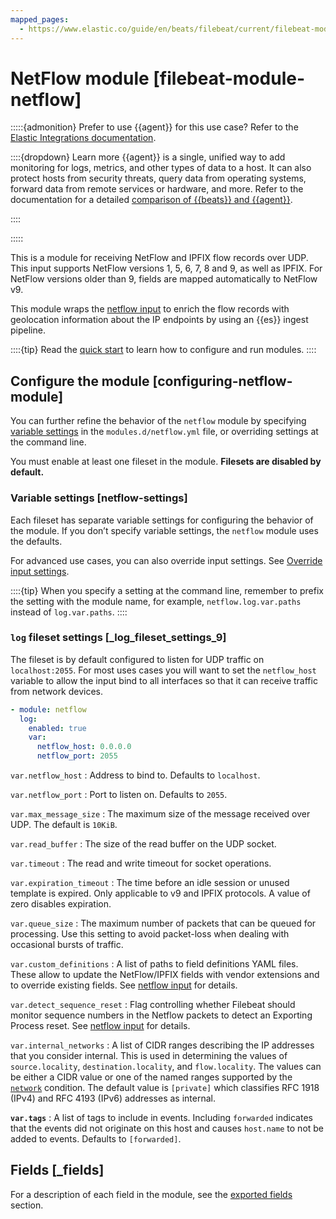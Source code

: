 ```yaml
---
mapped_pages:
  - https://www.elastic.co/guide/en/beats/filebeat/current/filebeat-module-netflow.html
---
```


<!-- This file is generated! See scripts/docs_collector.py -->

# NetFlow module [filebeat-module-netflow]

:::::{admonition} Prefer to use {{agent}} for this use case?
Refer to the [Elastic Integrations documentation](integration-docs://reference/netflow/index.md).

::::{dropdown} Learn more
{{agent}} is a single, unified way to add monitoring for logs, metrics, and other types of data to a host. It can also protect hosts from security threats, query data from operating systems, forward data from remote services or hardware, and more. Refer to the documentation for a detailed [comparison of {{beats}} and {{agent}}](docs-content://reference/fleet/index.md).

::::


:::::


This is a module for receiving NetFlow and IPFIX flow records over UDP. This input supports NetFlow versions 1, 5, 6, 7, 8 and 9, as well as IPFIX. For NetFlow versions older than 9, fields are mapped automatically to NetFlow v9.

This module wraps the [netflow input](/reference/filebeat/filebeat-input-netflow.md) to enrich the flow records with geolocation information about the IP endpoints by using an {{es}} ingest pipeline.

::::{tip}
Read the [quick start](/reference/filebeat/filebeat-installation-configuration.md) to learn how to configure and run modules.
::::



## Configure the module [configuring-netflow-module]

You can further refine the behavior of the `netflow` module by specifying [variable settings](#netflow-settings) in the `modules.d/netflow.yml` file, or overriding settings at the command line.

You must enable at least one fileset in the module. **Filesets are disabled by default.**


### Variable settings [netflow-settings]

Each fileset has separate variable settings for configuring the behavior of the module. If you don’t specify variable settings, the `netflow` module uses the defaults.

For advanced use cases, you can also override input settings. See [Override input settings](/reference/filebeat/advanced-settings.md).

::::{tip}
When you specify a setting at the command line, remember to prefix the setting with the module name, for example, `netflow.log.var.paths` instead of `log.var.paths`.
::::



### `log` fileset settings [_log_fileset_settings_9]

The fileset is by default configured to listen for UDP traffic on `localhost:2055`. For most uses cases you will want to set the `netflow_host` variable to allow the input bind to all interfaces so that it can receive traffic from network devices.

```yaml
- module: netflow
  log:
    enabled: true
    var:
      netflow_host: 0.0.0.0
      netflow_port: 2055
```

`var.netflow_host`
:   Address to bind to. Defaults to `localhost`.

`var.netflow_port`
:   Port to listen on. Defaults to `2055`.

`var.max_message_size`
:   The maximum size of the message received over UDP. The default is `10KiB`.

`var.read_buffer`
:   The size of the read buffer on the UDP socket.

`var.timeout`
:   The read and write timeout for socket operations.

`var.expiration_timeout`
:   The time before an idle session or unused template is expired. Only applicable to v9 and IPFIX protocols. A value of zero disables expiration.

`var.queue_size`
:   The maximum number of packets that can be queued for processing. Use this setting to avoid packet-loss when dealing with occasional bursts of traffic.

`var.custom_definitions`
:   A list of paths to field definitions YAML files. These allow to update the NetFlow/IPFIX fields with vendor extensions and to override existing fields. See [netflow input](/reference/filebeat/filebeat-input-netflow.md) for details.

`var.detect_sequence_reset`
:   Flag controlling whether Filebeat should monitor sequence numbers in the Netflow packets to detect an Exporting Process reset. See [netflow input](/reference/filebeat/filebeat-input-netflow.md) for details.

`var.internal_networks`
:   A list of CIDR ranges describing the IP addresses that you consider internal. This is used in determining the values of `source.locality`, `destination.locality`, and `flow.locality`. The values can be either a CIDR value or one of the named ranges supported by the [`network`](/reference/filebeat/defining-processors.md#condition-network) condition. The default value is `[private]` which classifies RFC 1918 (IPv4) and RFC 4193 (IPv6) addresses as internal.

**`var.tags`**
:   A list of tags to include in events. Including `forwarded` indicates that the events did not originate on this host and causes `host.name` to not be added to events. Defaults to `[forwarded]`.

## Fields [_fields]

For a description of each field in the module, see the [exported fields](/reference/filebeat/exported-fields-netflow.md) section.

